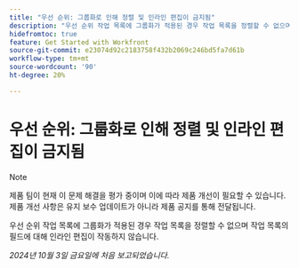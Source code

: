 ```yaml
---
title: "우선 순위: 그룹화로 인해 정렬 및 인라인 편집이 금지됨"
description: "우선 순위 작업 목록에 그룹화가 적용된 경우 작업 목록을 정렬할 수 없으며 작업 목록의 필드에 대해 인라인 편집이 작동하지 않습니다."
hidefromtoc: true
feature: Get Started with Workfront
source-git-commit: e23074d92c2183758f432b2069c246bd5fa7d61b
workflow-type: tm+mt
source-wordcount: '90'
ht-degree: 20%

---
```


# 우선 순위: 그룹화로 인해 정렬 및 인라인 편집이 금지됨

>[!NOTE]
>
>제품 팀이 현재 이 문제 해결을 평가 중이며 이에 따라 제품 개선이 필요할 수 있습니다. 제품 개선 사항은 유지 보수 업데이트가 아니라 제품 공지를 통해 전달됩니다.

우선 순위 작업 목록에 그룹화가 적용된 경우 작업 목록을 정렬할 수 없으며 작업 목록의 필드에 대해 인라인 편집이 작동하지 않습니다.

_2024년 10월 3일 금요일에 처음 보고되었습니다._
